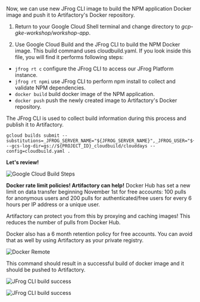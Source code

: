 Now, we can use new JFrog CLI image to build the NPM application Docker image and push it to Artifactory's Docker repository.

1. Return to your Google Cloud Shell terminal and change directory to _gcp-gke-workshop/workshop-app_.

2. Use Google Cloud Build and the JFrog CLI to build the NPM Docker image. This build command uses cloudbuild.yaml. If you look inside this file, you will find it performs following steps:

- `jfrog rt c` configure the JFrog CLI to access our JFrog Platform instance.
- `jfrog rt npmi` use JFrog CLI to perform npm install to collect and validate NPM dependencies. 
- `docker build` build docker image of the NPM application.
- `docker push` push the newly created image to Artifactory's Docker repository.

The JFrog CLI is used to collect build information during this process and publish it to Artifactory.

```
gcloud builds submit --substitutions=_JFROG_SERVER_NAME="${JFROG_SERVER_NAME}",_JFROG_USER="${JFROG_USER}",_JFROG_API_KEY="${JFROG_API_KEY}" --gcs-log-dir=gs://${PROJECT_ID}_cloudbuild/clouddays --config=cloudbuild.yaml .
```

**Let's review!**

![Google Cloud Build Steps](../../docs/images/google-cloud-build-steps.png)

**Docker rate limit policies! Artifactory can help!**
Docker Hub has set a new limit on data transfer beginning November 1st for free accounts: 100 pulls for anonymous users and 200 pulls for authenticated/free users for every 6 hours per IP address or a unique user.

Artifactory can protect you from this by proxying and caching images! This reduces the number of pulls from Docker Hub.

Docker also has a 6 month retention policy for free accounts. You can avoid that as well by using Artifactory as your private registry.

![Docker Remote](../../docs/images/docker-remote.png)

This command should result in a successful build of docker image and it should be pushed to Artifactory.

![JFrog CLI build success](../../docs/images/gcp/build2_success1.png)

![JFrog CLI build success](../../docs/images/gcp/build2_success2.png)

